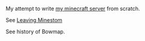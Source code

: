My attempt to write [my minecraft server](bowmap.md) from scratch.

See [Leaving Minestom](leaving-minestom.md)

See history of Bowmap.
